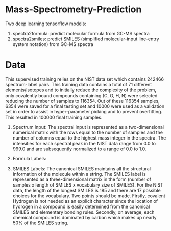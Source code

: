 # Mass-Spectrometry-Prediction
Two deep learning tensorflow models:
1) spectra2formula:  predict molecular formula from GC-MS spectra
2) spectra2smiles: predict SMILES (simplified molecular-input line-entry system notation) from GC-MS spectra

# Data
This supervised training relies on the NIST data set which contains 242466 spectrum-label pairs. This training data contains a total of 71 different elements/isotopes and to initially reduce the complexity of the problem, only covalently bound compounds containing (C, O, H, N) were selected reducing the number of samples to 116354.  Out of these 116354 samples, 6354 were saved for a final testing set and 10000 were used as a validation set in order to assist in hyper-parameter picking and to prevent overfitting.  This resulted in 100000 final training samples. 

1) Spectrum Input:  The spectral input is represented as a two-dimensional numerical matrix with the rows equal to the number of samples and the number of columns equal to the highest mass integer in the spectra.  The intensities for each spectral peak in the NIST data range from 0.0 to 999.0 and are subsequently normalized to a range of 0.0 to 1.0.  

2) Formula Labels:

3) SMILES Labels:  The canonical SMILES maintains all the structural information of the molecule within a string. The SMILES label is represented as a three-dimensional matrix in the form (number of samples x length of SMILES x vocabulary size of SMILES). For the NIST data, the length of the longest SMILES is 185 and there are 17 possible choices for the vocabulary.  Two points should be made. Firstly, covalent Hydrogen is not needed as an explicit character since the location of hydrogen in a compound is easily determined from the canonical SMILES and elementary bonding rules.  Secondly, on average, each chemical compound is dominated by carbon which makes up nearly 50% of the SMILES string.  

